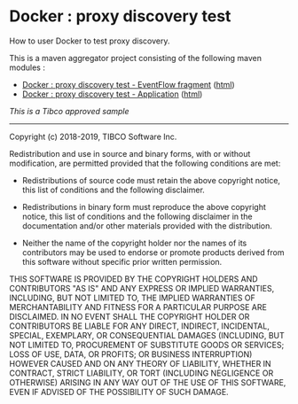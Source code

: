 # Docker : proxy discovery test

How to user Docker to test proxy discovery.

This is a maven aggregator project consisting of the following maven modules :

* [Docker : proxy discovery test - EventFlow fragment](pd-test-ef/src/site/markdown/index.md) ([html](https://tibcosoftware.github.io/tibco-streaming-samples/10.5.0-SNAPSHOT/docker/pd-test/pd-test-ef/))
* [Docker : proxy discovery test - Application](pd-test-app/src/site/markdown/index.md) ([html](https://tibcosoftware.github.io/tibco-streaming-samples/10.5.0-SNAPSHOT/docker/pd-test/pd-test-app/))

_This is a Tibco approved sample_

---
Copyright (c) 2018-2019, TIBCO Software Inc.

Redistribution and use in source and binary forms, with or without
modification, are permitted provided that the following conditions are met:

* Redistributions of source code must retain the above copyright notice, this
  list of conditions and the following disclaimer.

* Redistributions in binary form must reproduce the above copyright notice,
  this list of conditions and the following disclaimer in the documentation
  and/or other materials provided with the distribution.

* Neither the name of the copyright holder nor the names of its
  contributors may be used to endorse or promote products derived from
  this software without specific prior written permission.

THIS SOFTWARE IS PROVIDED BY THE COPYRIGHT HOLDERS AND CONTRIBUTORS "AS IS"
AND ANY EXPRESS OR IMPLIED WARRANTIES, INCLUDING, BUT NOT LIMITED TO, THE
IMPLIED WARRANTIES OF MERCHANTABILITY AND FITNESS FOR A PARTICULAR PURPOSE ARE
DISCLAIMED. IN NO EVENT SHALL THE COPYRIGHT HOLDER OR CONTRIBUTORS BE LIABLE
FOR ANY DIRECT, INDIRECT, INCIDENTAL, SPECIAL, EXEMPLARY, OR CONSEQUENTIAL
DAMAGES (INCLUDING, BUT NOT LIMITED TO, PROCUREMENT OF SUBSTITUTE GOODS OR
SERVICES; LOSS OF USE, DATA, OR PROFITS; OR BUSINESS INTERRUPTION) HOWEVER
CAUSED AND ON ANY THEORY OF LIABILITY, WHETHER IN CONTRACT, STRICT LIABILITY,
OR TORT (INCLUDING NEGLIGENCE OR OTHERWISE) ARISING IN ANY WAY OUT OF THE USE
OF THIS SOFTWARE, EVEN IF ADVISED OF THE POSSIBILITY OF SUCH DAMAGE.
